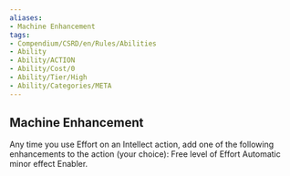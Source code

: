 ```yaml
---
aliases:
- Machine Enhancement
tags:
- Compendium/CSRD/en/Rules/Abilities
- Ability
- Ability/ACTION
- Ability/Cost/0
- Ability/Tier/High
- Ability/Categories/META
---
```


  
## Machine Enhancement  
Any time you use Effort on an Intellect action, add one of the following enhancements to the action (your choice): Free level of Effort Automatic minor effect Enabler. 